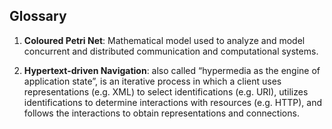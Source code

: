 ## Glossary

1. **Coloured Petri Net**: Mathematical model used to analyze and model concurrent and distributed communication and computational systems.

1. **Hypertext-driven Navigation**: also called “hypermedia as the engine of application state”, is an iterative process in which a client uses representations (e.g. XML) to select identifications (e.g. URI), utilizes identifications to determine interactions with resources (e.g. HTTP), and follows the interactions to obtain representations and connections. 
